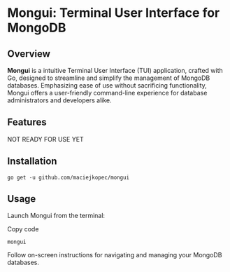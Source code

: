 # Mongui: Terminal User Interface for MongoDB

## Overview

**Mongui** is a intuitive Terminal User Interface (TUI) application,
crafted with Go, designed to streamline and simplify the management of MongoDB
databases. Emphasizing ease of use without sacrificing functionality, Mongui
offers a user-friendly command-line experience for database administrators and
developers alike.

## Features

NOT READY FOR USE YET

## Installation

`go get -u github.com/maciejkopec/mongui`

## Usage

Launch Mongui from the terminal:

Copy code

`mongui`

Follow on-screen instructions for navigating and managing your MongoDB
databases.
